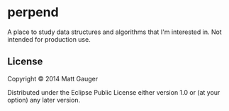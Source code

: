 # perpend

A place to study data structures and algorithms that I'm interested in. Not intended for production use.


## License

Copyright © 2014 Matt Gauger

Distributed under the Eclipse Public License either version 1.0 or (at
your option) any later version.
